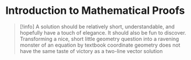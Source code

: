 # Introduction to Mathematical Proofs

>[!info]
> A solution should be relatively short, understandable, and hopefully have a touch of elegance. It should also be fun to discover. Transforming a nice, short little geometry question into a ravening monster of an equation by textbook coordinate geometry does not have the same taste of victory as a two-line vector solution

